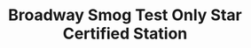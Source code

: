 ---
title: "Broadway Smog Test Only Star Certified Station"
url: /el-cajon/broadway-smog-test-only-star-certified-station/
shop: Autowerkstatt
---